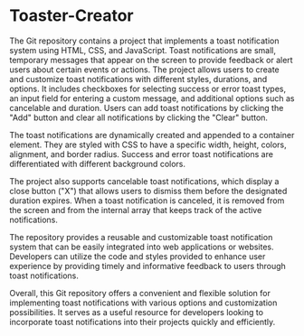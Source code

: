 # Toaster-Creator
The Git repository contains a project that implements a toast notification system using HTML, CSS, and JavaScript. Toast notifications are small, temporary messages that appear on the screen to provide feedback or alert users about certain events or actions.
The project allows users to create and customize toast notifications with different styles, durations, and options. It includes checkboxes for selecting success or error toast types, an input field for entering a custom message, and additional options such as cancelable and duration. Users can add toast notifications by clicking the "Add" button and clear all notifications by clicking the "Clear" button.

The toast notifications are dynamically created and appended to a container element. They are styled with CSS to have a specific width, height, colors, alignment, and border radius. Success and error toast notifications are differentiated with different background colors.

The project also supports cancelable toast notifications, which display a close button ("X") that allows users to dismiss them before the designated duration expires. When a toast notification is canceled, it is removed from the screen and from the internal array that keeps track of the active notifications.

The repository provides a reusable and customizable toast notification system that can be easily integrated into web applications or websites. Developers can utilize the code and styles provided to enhance user experience by providing timely and informative feedback to users through toast notifications.

Overall, this Git repository offers a convenient and flexible solution for implementing toast notifications with various options and customization possibilities. It serves as a useful resource for developers looking to incorporate toast notifications into their projects quickly and efficiently.
